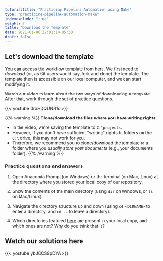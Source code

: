 ```yaml
---
tutorialtitle: "Practicing Pipeline Automation using Make"
type: "practicing-pipeline-automation-make"
indexexclude: "true"
weight: 3
title: "Download the Template"
date: 2021-01-06T22:01:14+05:30
draft: false
---
```


## Let's download the template

You can access the workflow template from [here](https://github.com/hannesdatta/textmining-workflow). We first need to *download* (or, as Git users would say, fork and clone) the template. The template then is accessible on our local computer, and we can start modifying it.

Watch our video to learn about the two ways of downloading a template. After that, work through the set of practice questions.

{{< youtube 0rxHQQUNR1o >}}

{{% warning %}}
**Clone/download the files where you have writing rights.**
- In the video, we're saving the template to `C:\projects`.
- However, if you don't have sufficient "writing" rights to folders on the `C:\` drive, this may not work for you.
- Therefore, we recommend you to clone/download the template to a folder where you *usually store your documents* (e.g., your documents folder).
{{% /warning %}}

### Practice questions and answers

1) Open Anaconda Prompt (on Windows) or the terminal (on Mac, Linux) at the directory where you stored your local copy of our repository.

2) Show the contents of the main directory (using `dir` on Windows, or `ls` on Mac/Linux)

3) Navigate the directory structure up and down (using `cd <DIRNAME>` to enter a directory, and `cd ..` to leave a directory).

4) Which directories featured [here](/tutorials/project-management/principles-of-project-setup-and-workflow-management/directories/) are present in your local copy, and which ones are not? Why do you think that is?

## Watch our solutions here

{{< youtube ybJOCS9pDYA >}}
